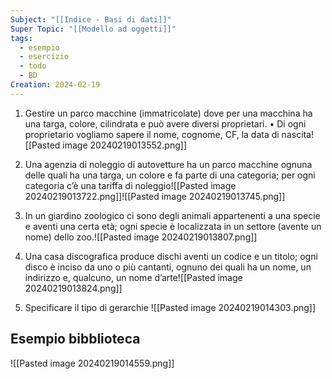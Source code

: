 ```yaml
---
Subject: "[[Indice - Basi di dati]]"
Super Topic: "[[Modello ad oggetti]]"
tags:
  - esempio
  - esercizio
  - todo
  - BD
Creation: 2024-02-19
---
```

1. Gestire un parco macchine (immatricolate) dove per una macchina ha una targa, colore, cilindrata e può avere diversi proprietari. • Di ogni proprietario vogliamo sapere il nome, cognome, CF, la data di nascita![[Pasted image 20240219013552.png]]

2. Una agenzia di noleggio di autovetture ha un parco macchine ognuna delle quali ha una targa, un colore e fa parte di una categoria; per ogni categoria c’è una tariffa di noleggio![[Pasted image 20240219013722.png]]![[Pasted image 20240219013745.png]]

3. In un giardino zoologico ci sono degli animali appartenenti a una specie e aventi una certa età; ogni specie è localizzata in un settore (avente un nome) dello zoo.![[Pasted image 20240219013807.png]]

4. Una casa discografica produce dischi aventi un codice e un titolo; ogni disco è inciso da uno o più cantanti, ognuno dei quali ha un nome, un indirizzo e, qualcuno, un nome d’arte![[Pasted image 20240219013824.png]]

5. Specificare il tipo di gerarchie ![[Pasted image 20240219014303.png]]

## Esempio bibblioteca
![[Pasted image 20240219014559.png]]